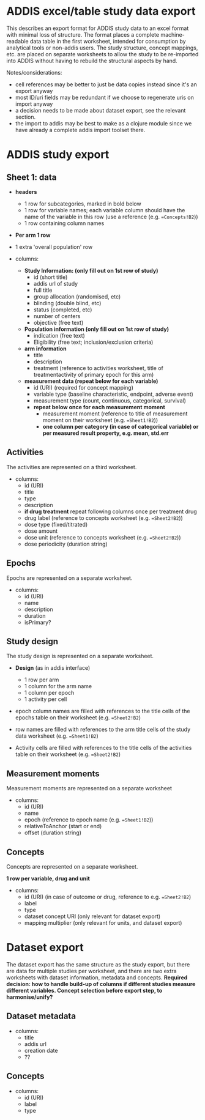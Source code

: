 ADDIS excel/table study data export
===================================

This describes an export format for ADDIS study data to an excel format with minimal loss of structure. The format places a complete machine-readable data table in the first worksheet, intended for consumption by analytical tools or non-addis users. The study structure, concept mappings, etc. are placed on separate worksheets to allow the study to be re-imported into ADDIS without having to rebuild the structural aspects by hand.

Notes/considerations:

- cell references may be better to just be data copies instead since it's an export anyway
- most ID/uri fields may be redundant if we choose to regenerate uris on import anyway
- a decision needs to be made about dataset export, see the relevant section.
- the import to addis may be best to make as a clojure module since we have already a complete addis import toolset there.

ADDIS study export
==================

Sheet 1: data
-------------

- **headers**
  - 1 row for subcategories, marked in bold below
  - 1 row for variable names; each variable column should have the name of the variable in this row (use a reference (e.g. `=Concepts!B2`))
  - 1 row containing column names 

- **Per arm 1 row**
- 1 extra 'overall population' row

- columns: 
  - **Study Information: (only fill out on 1st row of study)**
    - id (short title)
    - addis url of study
    - full title
    - group allocation (randomised, etc)
    - blinding (double blind, etc)
    - status (completed, etc)
    - number of centers
    - objective (free text)
  - **Population information (only fill out on 1st row of study)**
    - indication (free text)
    - Eligibility (free text; inclusion/exclusion criteria)
  - **arm information**
    - title
    - description
    - treatment (reference to activities worksheet, title of treatmentactivity of primary epoch for this arm)
  - **measurement data (repeat below for each variable)**
    - id (URI) (required for concept mapping)
    - variable type (baseline characteristic, endpoint, adverse event)
    - measurement type (count, continuous, categorical, survival)
    - **repeat below once for each measurement moment**
      - measurement moment (reference to title of measurement moment on their worksheet (e.g. `=Sheet1!B2`))
      - **one column per category (in case of categorical variable) or per measured result property, e.g. mean, std.err**

Activities
----------

The activities are represented on a third worksheet.

- columns:
  - id (URI)
  - title
  - type
  - description
  - **if drug treatment** repeat following columns once per treatment drug
  - drug label (reference to concepts worksheet (e.g. `=Sheet2!B2`))
  - dose type (fixed/titrated)
  - dose amount
  - dose unit (reference to concepts worksheet (e.g. `=Sheet2!B2`))
  - dose periodicity (duration string)

Epochs
------

Epochs are represented on a separate worksheet.

- columns:
  - id (URI)
  - name
  - description
  - duration
  - isPrimary?

Study design
------------

The study design is represented on a separate worksheet.

- **Design** (as in addis interface)
  - 1 row per arm
  - 1 column for the arm name
  - 1 column per epoch
  - 1 activity per cell

- epoch column names are filled with references to the title cells of the epochs table on their worksheet (e.g. `=Sheet2!B2`)
- row names are filled with references to the arm title cells of the study data worksheet (e.g. `=Sheet1!B2`)
- Activity cells are filled with references to the title cells of the activities table on their worksheet (e.g. `=Sheet2!B2`)


Measurement moments
-------------------

Measurement moments are represented on a separate worksheet

- columns: 
  - id (URI)
  - name
  - epoch (reference to epoch name (e.g. `=Sheet1!B2`))
  - relativeToAnchor (start or end)
  - offset (duration string)

Concepts
--------

Concepts are represented on a separate worksheet.

**1 row per variable, drug and unit**

- columns:
  - id (URI) (in case of outcome or drug, reference to e.g. `=Sheet2!B2`)
  - label
  - type
  - dataset concept URI (only relevant for dataset export)
  - mapping multiplier (only relevant for units, and dataset export)

Dataset export
==============

The dataset export has the same structure as the study export, but there are data for multiple studies per worksheet, and there are two extra worksheets with dataset information, metadata and concepts.
**Required decision: how to handle build-up of columns if different studies measure different variables. Concept selection before export step, to harmonise/unify?**

Dataset metadata
----------------

- columns: 
  - title
  - addis url
  - creation date
  - ??

Concepts
--------

- columns:
  - id (URI)
  - label
  - type

